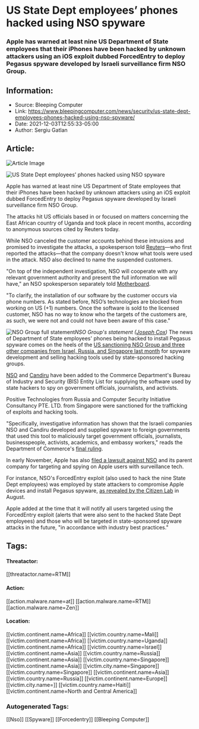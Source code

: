 # US State Dept employees’ phones hacked using NSO spyware
### Apple has warned at least nine US Department of State employees that their iPhones have been hacked by unknown attackers using an iOS exploit dubbed ForcedEntry to deploy Pegasus spyware developed by Israeli surveillance firm NSO Group.

## Information:
+ Source: Bleeping Computer
+ Link: https://www.bleepingcomputer.com/news/security/us-state-dept-employees-phones-hacked-using-nso-spyware/
+ Date: 2021-12-03T12:55:33-05:00
+ Author: Sergiu Gatlan


## Article:
![Article Image](https://www.bleepstatic.com/content/hl-images/2021/12/03/NSO_group.jpg)

![US State Dept employees’ phones hacked using NSO spyware](https://www.bleepstatic.com/content/hl-images/2021/12/03/NSO_group.jpg)


Apple has warned at least nine US Department of State employees that their iPhones have been hacked by unknown attackers using an iOS exploit dubbed ForcedEntry to deploy Pegasus spyware developed by Israeli surveillance firm NSO Group.


The attacks hit US officials based in or focused on matters concerning the East African country of Uganda and took place in recent months, according to anonymous sources cited by Reuters today.


While NSO canceled the customer accounts behind these intrusions and promised to investigate the attacks, a spokesperson told [Reuters](http://www.reuters.com/technology/exclusive-us-state-department-phones-hacked-with-israeli-company-spyware-sources-2021-12-03/)—who first reported the attacks—that the company doesn't know what tools were used in the attack. NSO also declined to name the suspended customers.


"On top of the independent investigation, NSO will cooperate with any relevant government authority and present the full information we will have," an NSO spokesperson separately told [Motherboard](https://www.vice.com/en/article/5dggxk/us-state-department-employees-targeted-with-nso-group-malware).


"To clarify, the installation of our software by the customer occurs via phone numbers. As stated before, NSO’s technologies are blocked from working on US (+1) numbers. Once the software is sold to the licensed customer, NSO has no way to know who the targets of the customers are, as such, we were not and could not have been aware of this case."



![NSO Group full statement](https://www.bleepstatic.com/images/news/u/1109292/2021/NSO_Group_full_statement.png)*NSO Group's statement ([Joseph Cox](https://twitter.com/josephfcox/status/1466822369692065794))*
The news of Department of State employees' phones being hacked to install Pegasus spyware comes on the heels of the [US sanctioning NSO Group and three other companies from Israel, Russia, and Singapore last month](https://www.bleepingcomputer.com/news/security/us-sanctions-nso-group-and-three-others-for-spyware-and-exploit-sales/) for spyware development and selling hacking tools used by state-sponsored hacking groups.


[NSO](https://www.bleepingcomputer.com/news/apple/new-zero-click-iphone-exploit-used-to-deploy-nso-spyware/) and [Candiru](https://www.bleepingcomputer.com/news/security/microsoft-israeli-firm-used-windows-zero-days-to-deploy-spyware/) have been added to the Commerce Department's Bureau of Industry and Security (BIS) Entity List for supplying the software used by state hackers to spy on government officials, journalists, and activists.


Positive Technologies from Russia and Computer Security Initiative Consultancy PTE. LTD. from Singapore were sanctioned for the trafficking of exploits and hacking tools.


"Specifically, investigative information has shown that the Israeli companies NSO and Candiru developed and supplied spyware to foreign governments that used this tool to maliciously target government officials, journalists, businesspeople, activists, academics, and embassy workers," reads the Department of Commerce's [final ruling](https://public-inspection.federalregister.gov/2021-24123.pdf).


In early November, Apple has also [filed a lawsuit against NSO](https://www.bleepingcomputer.com/news/apple/apple-sues-spyware-maker-nso-group-notifies-ios-exploit-targets/) and its parent company for targeting and spying on Apple users with surveillance tech.


For instance, NSO's ForcedEntry exploit (also used to hack the nine State Dept employees) was employed by state attackers to compromise Apple devices and install Pegasus spyware, [as revealed by the Citizen Lab](https://www.bleepingcomputer.com/news/apple/new-zero-click-iphone-exploit-used-to-deploy-nso-spyware/) in August.


Apple added at the time that it will notify all users targeted using the ForcedEntry exploit (alerts that were also sent to the hacked State Dept employees) and those who will be targeted in state-sponsored spyware attacks in the future, "in accordance with industry best practices."





## Tags:

#### Threatactor:
[[threatactor.name=RTM]]

#### Action:
[[action.malware.name=at]] [[action.malware.name=RTM]] [[action.malware.name=Zen]]

#### Location:
[[victim.continent.name=Africa]] [[victim.country.name=Mali]] [[victim.continent.name=Africa]] [[victim.country.name=Uganda]] [[victim.continent.name=Africa]] [[victim.country.name=Israel]] [[victim.continent.name=Asia]] [[victim.country.name=Russia]] [[victim.continent.name=Asia]] [[victim.country.name=Singapore]] [[victim.continent.name=Asia]] [[victim.city.name=Singapore]] [[victim.country.name=Singapore]] [[victim.continent.name=Asia]] [[victim.country.name=Russia]] [[victim.continent.name=Europe]] [[victim.city.name=]] [[victim.country.name=Haiti]] [[victim.continent.name=North and Central America]]

### Autogenerated Tags:
[[Nso]] [[Spyware]] [[Forcedentry]] [[Bleeping Computer]]

